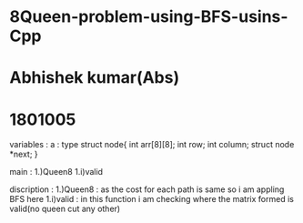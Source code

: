 # 8Queen-problem-using-BFS-usins-Cpp
# Abhishek kumar(Abs)
# 1801005


variables :
a : type struct node{
		int arr[8][8];
   		int row;
    		int column;
    		struct node *next;
		}

main : 
1.)Queen8
	1.i)valid

discription :
1.)Queen8 :
	as the cost for each path is same so i am appling BFS here
	1.i)valid : 
		in this function i am checking where the matrix formed is valid(no queen cut any other)
